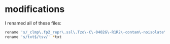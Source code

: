 # modifications

I renamed all of these files:

```bash
rename 's/_clmp\.fp2_repr\.ssl\.Tzo\-C\-0402G\-R1R2\-contam\-noisolate\-RG//' *txt
rename 's/txt$/tsv/' *txt
```
